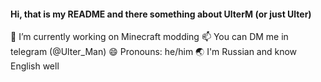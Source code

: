 #### Hi, that is my README and there something about UlterM (or just Ulter)

🔭 I’m currently working on Minecraft modding
📫 You can DM me in telegram (@Ulter_Man)
😄 Pronouns: he/him
🌏 I'm Russian and know English well
